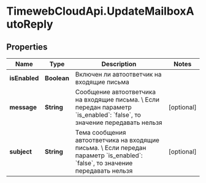 # TimewebCloudApi.UpdateMailboxAutoReply

## Properties

Name | Type | Description | Notes
------------ | ------------- | ------------- | -------------
**isEnabled** | **Boolean** | Включен ли автоответчик на входящие письма | 
**message** | **String** | Сообщение автоответчика на входящие письма. \\  Если передан параметр &#x60;is_enabled&#x60;: &#x60;false&#x60;, то значение передавать нельзя | [optional] 
**subject** | **String** | Тема сообщения автоответчика на входящие письма. \\  Если передан параметр &#x60;is_enabled&#x60;: &#x60;false&#x60;, то значение передавать нельзя | [optional] 


